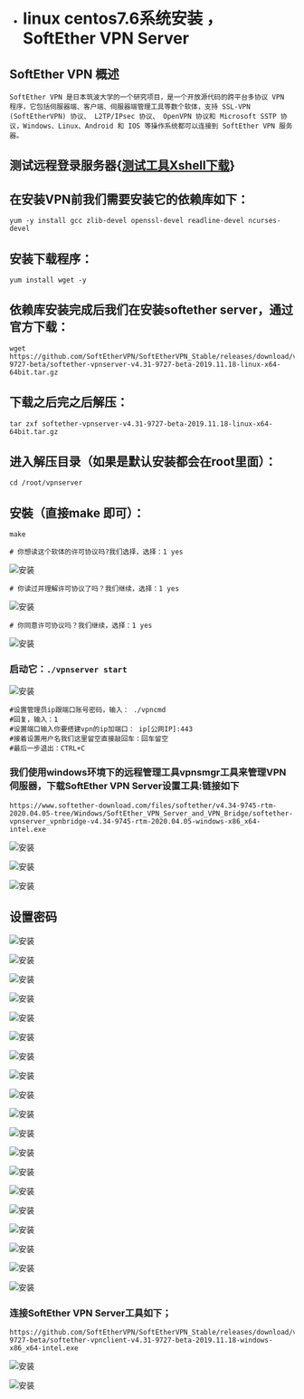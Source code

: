 #  

- # linux centos7.6系统安装 ，SoftEther VPN Server

##  SoftEther VPN 概述

```ABAP
SoftEther VPN 是日本筑波大学的一个研究项目，是一个开放源代码的跨平台多协议 VPN 程序，它包括伺服器端、客户端、伺服器端管理工具等数个软体，支持 SSL-VPN (SoftEtherVPN) 协议、 L2TP/IPsec 协议、 OpenVPN 协议和 Microsoft SSTP 协议，Windows、Linux、Android 和 IOS 等操作系统都可以连接到 SoftEther VPN 服务器。
```

## 测试远程登录服务器{<a href="http://www.66v7.com/%E8%BD%AF%E4%BB%B6/Xshell-7.0.0113p.exe">测试工具Xshell下载</a>}

##  在安装VPN前我们需要安装它的依赖库如下：

```apl
yum -y install gcc zlib-devel openssl-devel readline-devel ncurses-devel
```

##  安装下载程序：

```apl
yum install wget -y
```

##  依赖库安装完成后我们在安装softether server，通过官方下载：

```apl
wget https://github.com/SoftEtherVPN/SoftEtherVPN_Stable/releases/download/v4.31-9727-beta/softether-vpnserver-v4.31-9727-beta-2019.11.18-linux-x64-64bit.tar.gz
```

##  下载之后完之后解压：

```apl
tar zxf softether-vpnserver-v4.31-9727-beta-2019.11.18-linux-x64-64bit.tar.gz
```

##  进入解压目录（如果是默认安装都会在root里面）：

```apl
cd /root/vpnserver
```



##  安裝（直接make 即可）：

```apl
make
```

```shell
# 你想读这个软体的许可协议吗?我们选择，选择：1 yes
```

![安装](https://github.com/wonima136/xiu/raw/main/img/make1.jpg)

```shell
# 你读过并理解许可协议了吗？我们继续，选择：1 yes
```

![安装](https://github.com/wonima136/xiu/raw/main/img/make2.jpg)

```shell
# 你同意许可协议吗？我们继续，选择：1 yes
```

![安装](https://github.com/wonima136/xiu/raw/main/img/make3.jpg)

###  启动它：`./vpnserver start`

![安装](https://github.com/wonima136/xiu/raw/main/img/start.jpg)

```shell
#设置管理员ip跟端口账号密码，输入： ./vpncmd
#回复，输入：1
#设置端口输入你要搭建vpn的ip加端口： ip[公网IP]:443
#接着设置用户名我们这里留空直接敲回车：回车留空
#最后一步退出：CTRL+C
```

###  我们使用windows环境下的远程管理工具vpnsmgr工具来管理VPN伺服器，下载SoftEther VPN Server设置工具:链接如下

```apl
https://www.softether-download.com/files/softether/v4.34-9745-rtm-2020.04.05-tree/Windows/SoftEther_VPN_Server_and_VPN_Bridge/softether-vpnserver_vpnbridge-v4.34-9745-rtm-2020.04.05-windows-x86_x64-intel.exe
```

![安装](https://github.com/wonima136/xiu/raw/main/img/1.jpg)

![安装](https://github.com/wonima136/xiu/raw/main/img/2.jpg)

![安装](https://github.com/wonima136/xiu/raw/main/img/3.png)

##  设置密码

![安装](https://github.com/wonima136/xiu/raw/main/img/4.jpg)

![安装](https://github.com/wonima136/xiu/raw/main/img/5.jpg)

![安装](https://github.com/wonima136/xiu/raw/main/img/6.jpg)

![安装](https://github.com/wonima136/xiu/raw/main/img/7.jpg)

![安装](https://github.com/wonima136/xiu/raw/main/img/8.jpg)

![安装](https://github.com/wonima136/xiu/raw/main/img/9.jpg)

![安装](https://github.com/wonima136/xiu/raw/main/img/10.jpg)

![安装](https://github.com/wonima136/xiu/raw/main/img/11.jpg)

![安装](https://github.com/wonima136/xiu/raw/main/img/12.jpg)

![安装](https://github.com/wonima136/xiu/raw/main/img/13.jpg)

![安装](https://github.com/wonima136/xiu/raw/main/img/14.jpg)

![安装](https://github.com/wonima136/xiu/raw/main/img/15.jpg)

![安装](https://github.com/wonima136/xiu/raw/main/img/16.jpg)

![安装](https://github.com/wonima136/xiu/raw/main/img/17.jpg)

![安装](https://github.com/wonima136/xiu/raw/main/img/18.jpg)

![安装](https://github.com/wonima136/xiu/raw/main/img/19.jpg)

![安装](https://github.com/wonima136/xiu/raw/main/img/20.jpg)

![安装](https://github.com/wonima136/xiu/raw/main/img/21.jpg)

![安装](https://github.com/wonima136/xiu/raw/main/img/22.jpg)

### 连接SoftEther VPN Server工具如下；

```apl
https://github.com/SoftEtherVPN/SoftEtherVPN_Stable/releases/download/v4.31-9727-beta/softether-vpnclient-v4.31-9727-beta-2019.11.18-windows-x86_x64-intel.exe
```

![安装](https://github.com/wonima136/xiu/raw/main/img/pcok.jpg)

![安装](https://github.com/wonima136/xiu/raw/main/img/sjok.jpg)









































